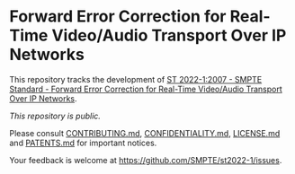 # Forward Error Correction for Real-Time Video/Audio Transport Over IP Networks

This repository tracks the development of [ST 2022-1:2007 - SMPTE Standard - Forward Error Correction for Real-Time Video/Audio Transport Over IP Networks](https://ieeexplore.ieee.org/document/7291470).

_This repository is *public*._

Please consult [CONTRIBUTING.md](./CONTRIBUTING.md), [CONFIDENTIALITY.md](./CONFIDENTIALITY.md), [LICENSE.md](./LICENSE.md) and
[PATENTS.md](./PATENTS.md) for important notices.

Your feedback is welcome at https://github.com/SMPTE/st2022-1/issues.
